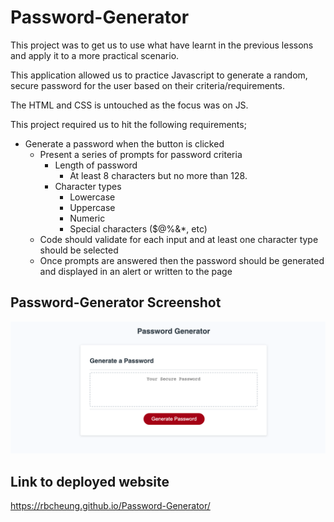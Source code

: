 # Password-Generator

This project was to get us to use what have learnt in the previous lessons and apply it to a more practical scenario.

This application allowed us to practice Javascript to generate a random, secure password for the user based on their criteria/requirements.

The HTML and CSS is untouched as the focus was on JS.

This project required us to hit the following requirements;

* Generate a password when the button is clicked
  * Present a series of prompts for password criteria
    * Length of password
      * At least 8 characters but no more than 128.
    * Character types
      * Lowercase
      * Uppercase
      * Numeric
      * Special characters ($@%&*, etc)
  * Code should validate for each input and at least one character type should be selected
  * Once prompts are answered then the password should be generated and displayed in an alert or written to the page

## Password-Generator Screenshot

![Alt text](assets/screenshot.png)

## Link to deployed website

https://rbcheung.github.io/Password-Generator/





